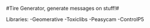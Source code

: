 #Tire Generator, generate messages on stuff!#

Libraries:
-Geomerative
-Toxiclibs
-Peasycam
-ControlP5